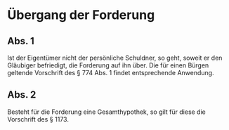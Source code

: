 # Übergang der Forderung



## Abs. 1

 Ist der Eigentümer nicht der persönliche Schuldner, so geht, soweit er den Gläubiger befriedigt, die Forderung auf ihn über. Die für einen Bürgen geltende Vorschrift des § 774 Abs. 1 findet entsprechende Anwendung.

## Abs. 2

 Besteht für die Forderung eine Gesamthypothek, so gilt für diese die Vorschrift des § 1173. 

